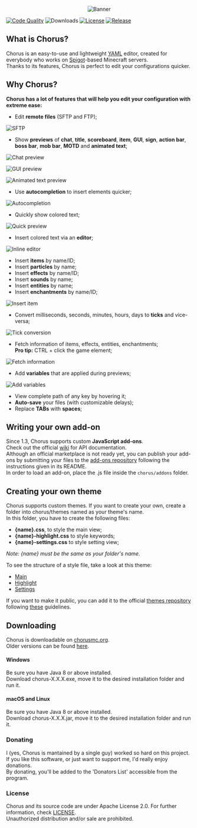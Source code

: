 <p align="center">
  <img src="https://i.imgur.com/4FyinoS.png" alt="Banner" />
</p>

[![Code Quality](https://www.codefactor.io/repository/github/iamgio/chorus/badge)](https://www.codefactor.io/repository/github/iamgio/chorus) ![Downloads](https://img.shields.io/github/downloads/iamgio/chorus/total.svg)  [![License](https://img.shields.io/github/license/iamgio/chorus.svg)](https://github.com/iAmGio/chorus/blob/master/LICENSE)  [![Release](https://img.shields.io/github/release/iamgio/chorus.svg)](https://chorusmc.org)

## What is Chorus?
Chorus is an easy-to-use and lightweight [YAML](http://yaml.org/) editor, created for everybody who works on [Spigot](https://spigotmc.org)-based Minecraft servers.  
Thanks to its features, Chorus is perfect to edit your configurations quicker. 

## Why Chorus?
**Chorus has a lot of features that will help you edit your configuration with extreme ease:**   
   
   
* Edit **remote files** (SFTP and FTP);

![SFTP](https://i.imgur.com/hbDH51r.png)

* Show **previews** of **chat**, **title**, **scoreboard**, **item**, **GUI**, **sign**, **action bar**, **boss bar**, **mob bar**, **MOTD** and **animated text**;   
   
![Chat preview](https://i.imgur.com/wHnDKvA.png)   

![GUI preview](https://i.imgur.com/ENLn206.png)   

![Animated text preview](https://i.imgur.com/RkKJMPm.gif)   

* Use **autocompletion** to insert elements quicker;
   
![Autocompletion](https://i.imgur.com/PvvNhs5.png)
   
* Quickly show colored text;   
    
![Quick preview](https://i.imgur.com/N2MrEMD.png)   
   
* Insert colored text via an **editor**;  
    
![Inline editor](https://i.imgur.com/coRGKGt.png)   
   
* Insert **items** by name/ID;
* Insert **particles** by name;
* Insert **effects** by name/ID;
* Insert **sounds** by name;
* Insert **entities** by name;
* Insert **enchantments** by name/ID;   
   
![Insert item](https://i.imgur.com/TbRM1L9.png)   
   
* Convert milliseconds, seconds, minutes, hours, days to **ticks** and vice-versa;
      
![Tick conversion](https://i.imgur.com/o8pQhmJ.png)   

* Fetch information of items, effects, entities, enchantments;  
**Pro tip:** CTRL + click the game element;
   
![Fetch information](https://i.imgur.com/Rak3cUa.png)   

* Add **variables** that are applied during previews;   
   
![Add variables](https://i.imgur.com/Fg0FC69.png)  
 
* View complete path of any key by hovering it;   
* **Auto-save** your files (with customizable delays);
* Replace **TABs** with **spaces**;

## Writing your own add-on
Since 1.3, Chorus supports custom **JavaScript add-ons**.   
Check out the official [wiki](https://github.com/iAmGio/chorus/wiki) for API documentation.  
Although an official marketplace is not ready yet, you can publish your add-ons by submitting your files to the [add-ons repository](https://github.com/iAmGio/chorus-addons) following the instructions given in its README.  
In order to load an add-on, place the .js file inside the `chorus/addons` folder.

## Creating your own theme
Chorus supports custom themes. If you want to create your own, create a folder into chorus/themes named as your theme's name.   
In this folder, you have to create the following files:
* **{name}.css**, to style the main view;    
* **{name}-highlight.css** to style keywords;    
* **{name}-settings.css** to style setting view;    

_Note: {name} must be the same as your folder's name._

To see the structure of a style file, take a look at this theme:   
* [Main](https://github.com/iAmGio/chorus/blob/master/src/assets/styles/light.css)       
* [Highlight](https://github.com/iAmGio/chorus/blob/master/src/assets/styles/light-highlight.css)    
* [Settings](https://github.com/iAmGio/chorus/blob/master/src/assets/styles/light-settings.css)

If you want to make it public, you can add it to the official [themes repository](https://github.com/iAmGio/chorus-themes) following [these](https://github.com/iAmGio/chorus-themes/blob/master/README.md) guidelines.

## Downloading
Chorus is downloadable on [chorusmc.org](https://chorusmc.org).  
Older versions can be found [here](https://github.com/iAmGio/chorus/releases).  

#### Windows
Be sure you have Java 8 or above installed.   
Download chorus-X.X.X.exe, move it to the desired installation folder and run it.  

#### macOS and Linux
Be sure you have Java 8 or above installed.  
Download chorus-X.X.X.jar, move it to the desired installation folder and run it.  

### Donating
I (yes, Chorus is mantained by a single guy) worked so hard on this project.  
If you like this software, or just want to support me, I'd really enjoy donations.     
By donating, you'll be added to the 'Donators List' accessible from the program.

### License
Chorus and its source code are under Apache License 2.0. For further information, check [LICENSE](https://github.com/iAmGio/chorus/blob/master/LICENSE).  
Unauthorized distribution and/or sale are prohibited.